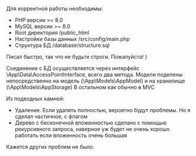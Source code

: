 Для корректной работы необходимы:

- PHP версии >= 8.0
- MySQL версии >= 8.0
- Root директория /public_html
- Настройки базы данных /src/config/main.php
- Структура БД /database/structure.sql

Писал быстро, так что не будьте строги. Пожалуйста! )

Соединение с БД осуществляется через интерфейс \App\Data\AccessPointInterface, всего два метода.
Модели поделены непосредственно на модель (\App\Models\AppModel) и на хранилище (\App\Models\AppStorage)
В остальном как обычно в MVC

Из подводных камней:
- Удаление. Если удалять полностью, вероятно будут проблемы. Но я сделал частичное, с флагом
- Дерево с бесконечной вложенностью сделано с помощью рекурсивного запроса, наверное уж будет не очень хорошо работать если вложенность очень большая

Кажется других проблем не было.